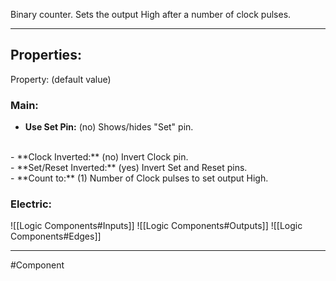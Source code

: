 Binary counter.
Sets the output High after a number of clock pulses.

---

## Properties:
Property: (default value)

### Main:
- **Use Set Pin:** (no)
   Shows/hides "Set" pin.
<br>
- **Clock Inverted:** (no)
   Invert Clock pin.
<br>
- **Set/Reset Inverted:** (yes)
   Invert Set and Reset pins.
<br>
- **Count to:** (1)
   Number of Clock pulses to set output High.


### Electric:
![[Logic Components#Inputs]]
![[Logic Components#Outputs]]
![[Logic Components#Edges]]

---

#Component 
